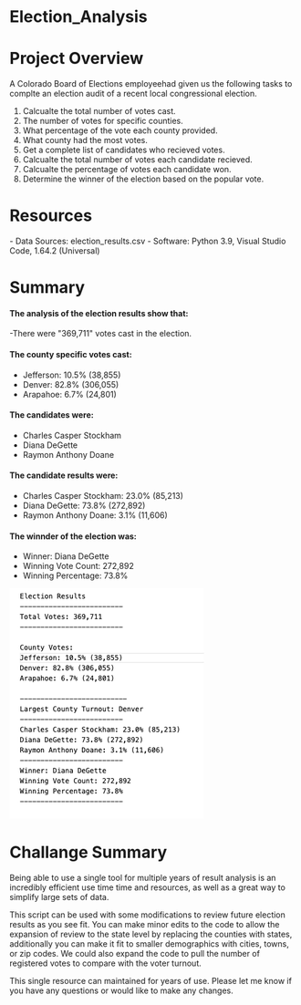 # Election_Analysis

<h1>Project Overview</h1>
A Colorado Board of Elections employeehad given us the following tasks to complte an election audit of a recent local congressional election.

1. Calcualte the total number of votes cast.
2. The number of votes for specific counties.
3. What percentage of the vote each county provided.
4. What county had the most votes.
5. Get a complete list of candidates who recieved votes.
6. Calcualte the total number of votes each candidate recieved.
7. Calcualte the percentage of votes each candidate won.
8. Determine the winner of the election based on the popular vote.

<h1>Resources</h1>
- Data Sources: election_results.csv
- Software: Python 3.9, Visual Studio Code, 1.64.2 (Universal)

<h1>Summary</h1>
<h4>The analysis of the election results show that:</h4>

-There were "369,711" votes cast in the election.

<h4>The county specific votes cast:</h4>

- Jefferson: 10.5% (38,855)
- Denver: 82.8% (306,055)
- Arapahoe: 6.7% (24,801)

<h4>The candidates were:</h4>

- Charles Casper Stockham
- Diana DeGette
- Raymon Anthony Doane

<h4>The candidate results were:</h4>

- Charles Casper Stockham: 23.0% (85,213)
- Diana DeGette: 73.8% (272,892)
- Raymon Anthony Doane: 3.1% (11,606)

<h4>The winnder of the election was:</h4>

- Winner: Diana DeGette
- Winning Vote Count: 272,892
- Winning Percentage: 73.8%

<img src="https://github.com/kellynichols99/Election_Analysis/blob/main/Resources/Election%20Result.png">

<h1>Challange Summary</h1>

Being able to use a single tool for multiple years of result analysis is an incredibly efficient use time time and resources, as well as a great way to simplify large sets of data. 
<p>
This script can be used with some modifications to review future election results as you see fit. You can make minor edits to the code to allow the expansion of review to the state level by replacing the counties with states, additionally you can make it fit to smaller demographics with cities, towns, or zip codes. We could also expand the code to pull the number of registered votes to compare with the voter turnout. 
<p>
This single resource can maintained for years of use. Please let me know if you have any questions or would like to make any changes.
